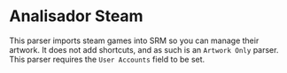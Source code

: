 # Analisador Steam

This parser imports steam games into SRM so you can manage their artwork. It does not add shortcuts, and as such is an `Artwork Only` parser. This parser requires the `User Accounts` field to be set.